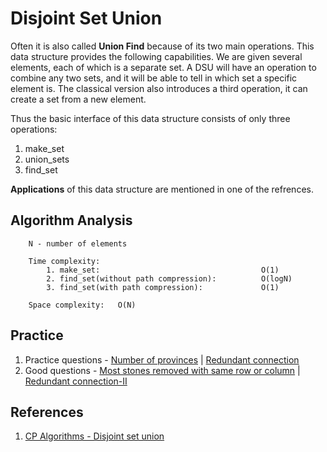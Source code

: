 # Disjoint Set Union
Often it is also called **Union Find** because of its two main operations. This data structure provides the following capabilities. We are given several elements, each of which is a separate set. A DSU will have an operation to combine any two sets, and it will be able to tell in which set a specific element is. The classical version also introduces a third operation, it can create a set from a new element.

Thus the basic interface of this data structure consists of only three operations:
1. make_set
2. union_sets
3. find_set

**Applications** of this data structure are mentioned in one of the refrences.

## Algorithm Analysis
```
    N - number of elements

    Time complexity:
        1. make_set:                                    O(1)
        2. find_set(without path compression):          O(logN)
        3. find_set(with path compression):             O(1)

    Space complexity:   O(N)
```

## Practice
1. Practice questions - [Number of provinces](https://leetcode.com/problems/number-of-provinces/) | [Redundant connection](https://leetcode.com/problems/redundant-connection/)
2. Good questions - [Most stones removed with same row or column](https://leetcode.com/problems/most-stones-removed-with-same-row-or-column/) | [Redundant connection-II](https://leetcode.com/problems/redundant-connection-ii/)

## References
1. [CP Algorithms - Disjoint set union](https://cp-algorithms.com/data_structures/disjoint_set_union.html)